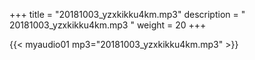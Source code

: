 +++
title = "20181003_yzxkikku4km.mp3"
description = " 20181003_yzxkikku4km.mp3 "
weight = 20
+++

{{< myaudio01 mp3="20181003_yzxkikku4km.mp3" >}}

